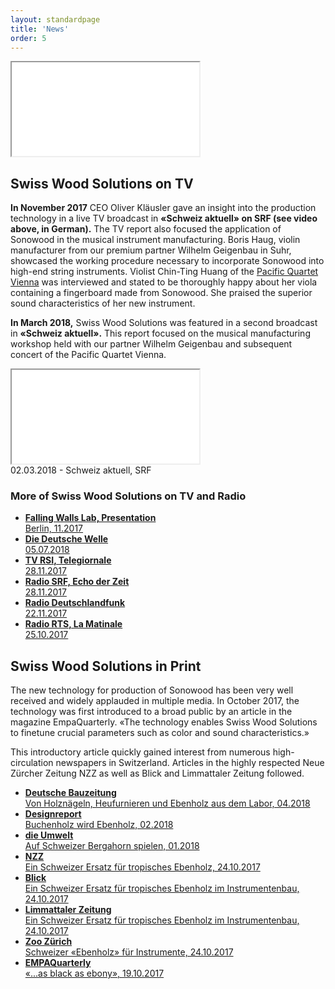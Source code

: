 ```yaml
---
layout: standardpage
title: 'News'
order: 5
---
```

<div class="full-width-video">
      <iframe src="//tp.srgssr.ch/p/srf/embed?urn=urn:srf:video:5e034e98-bd53-4f10-9439-4dca60fe9484&start=627" allowfullscreen name="Schweiz aktuell vom 28.11.2017" class="full-width-iframe">
      </iframe>
</div>
<div class="full-width">
    <div class="wrap">
          <h2>Swiss Wood Solutions on TV</h2>
          <p>
          <strong>In November 2017</strong> CEO Oliver Kläusler gave an insight into the production technology in a live TV broadcast in <strong>«Schweiz aktuell» on SRF (see video above, in German).</strong> The TV report also focused the application of Sonowood in the musical instrument manufacturing. Boris Haug, violin manufacturer from our premium partner Wilhelm Geigenbau in Suhr, showcased the working procedure necessary to incorporate Sonowood into high-end string instruments. Violist Chin-Ting Huang of the <a href="http://pacificquartet.com" target="_blank">Pacific Quartet Vienna</a> was interviewed and stated to be thoroughly happy about her viola containing a fingerboard made from Sonowood. She praised the superior sound characteristics of her new instrument.
          </p>
          <p>
          <strong>In March 2018,</strong> Swiss Wood Solutions was featured in a second broadcast in <strong>«Schweiz aktuell».</strong> This report focused on the musical manufacturing workshop held with our partner Wilhelm Geigenbau and subsequent concert of the Pacific Quartet Vienna.
          </p>
          <iframe src='//tp.srgssr.ch/p/srf/embed?urn=urn:srf:video:496e96cd-8b96-4c48-9a94-9c0cacf98131&start=' allowfullscreen name='«Schweizer» Tropenholz im Test'></iframe>
          <figcaption>02.03.2018 - Schweiz aktuell, SRF</figcaption>
      </div>
</div>
<div class="full-width-red">
        <div class="wrap-grid-3">
            <h3>More of Swiss Wood Solutions on TV and Radio</h3>
            <ul>
                <li class="media">
                    <a href="https://www.youtube.com/embed/ciyMRf8cfoE?rel=0&amp;showinfo=0" target="_blank"><strong>Falling Walls Lab, Presentation</strong><br> Berlin, 11.2017</a>
                </li>    
                <li class="media">
                    <a href="https://p.dw.com/p/30uK3" target="_blank"><strong>Die Deutsche Welle</strong><br> 05.07.2018</a>
                </li>
                <li class="media">
                    <a href="https://www.rsi.ch/play/tv/telegiornale/video/28-11-2017-legno-indigeno-peri-liutai?id=9841570&station=rete-uno" target="_blank"><strong>TV RSI, Telegiornale</strong> <br> 28.11.2017</a>
                </li>
                <li class="media">
                    <a href="https://www.srf.ch/play/radio/echo-der-zeit/audio/schweizer-tropenholz-fuer-musikinstrumente?id=70df976f-69dc-4ef3-94d7-68ac4b8823cc&startTime=2.104851039" target="_blank"><strong>Radio SRF, Echo der Zeit </strong> <br>28.11.2017</a>
                </li>
                <li class="media">
                    <a href="http://www.deutschlandfunk.de/instrumentenbau-heimische-hoelzer-fuer-hochwertige-geigen.676.de.html?dram:article_id=401301" target="_blank"><strong>Radio Deutschlandfunk </strong> <br>22.11.2017</a>
                </li>
                <li class="media">
                    <a href="https://www.rts.ch/info/sciences-tech/environnement/9027757-l-erable-sycomore-parade-suisse-contre-l-extinction-du-bois-d-ebene.html" target="_blank"><strong>Radio RTS, La Matinale </strong> <br>25.10.2017</a>
                </li>
            </ul>
        </div>
</div>
<div class="full-width">
    <div class="wrap-grid-3">
            <h2>Swiss Wood Solutions in Print</h2>
            <p>
            The new technology for production of Sonowood has been very well received and widely applauded in multiple media. In October 2017, the technology was first introduced to a broad public by an article in the magazine EmpaQuarterly. «The technology enables Swiss Wood Solutions to finetune crucial parameters such as color and sound characteristics.»
            </p>
            <p>This introductory article quickly gained interest from numerous high-circulation newspapers in Switzerland. Articles in the highly respected Neue Zürcher Zeitung NZZ as well as Blick and Limmattaler Zeitung followed.
            </p>
            <ul>
                <li class="media">
                    <a href="/assets/docs/201804_Deutsche-Bauzeitung.pdf" target="_blank"><strong>Deutsche Bauzeitung</strong> <br>Von Holznägeln, Heufurnieren und Ebenholz aus dem Labor, 04.2018</a>
                </li>
                <li class="media">
                    <a href="/assets/docs/201802_Designreport.pdf" target="_blank"><strong>Designreport</strong> <br>Buchenholz wird Ebenholz, 02.2018</a>
                </li>
                <li class="media">
                    <a href="/assets/docs/201801_die-umwelt.pdf" target="_blank"><strong>die Umwelt</strong> <br>Auf Schweizer Bergahorn spielen, 01.2018</a>
                </li>
                <li class="media">
                    <a href="https://www.nzz.ch/wissenschaft/ein-schweizer-ersatz-fuer-tropisches-ebenholz-ld.1323798" target="_blank"><strong>NZZ</strong><br>Ein Schweizer Ersatz für tropisches Ebenholz, 24.10.2017</a>
                </li>
                <li class="media">
                    <a href="https://www.blick.ch/news/schweiz/materialforschung-ein-schweizer-ersatz-fuer-ebenholz-im-instrumentenbau-id7502187.html" target="_blank"><strong>Blick</strong><br>Ein Schweizer Ersatz für tropisches Ebenholz im Instrumentenbau, 24.10.2017</a>
                </li>
                <li class="media">
                    <a href="https://www.limmattalerzeitung.ch/limmattal/zuerich/ein-schweizer-ersatz-fuer-ebenholz-im-instrumentenbau-131836740" target="_blank"><strong>Limmattaler Zeitung</strong><br>Ein Schweizer Ersatz für tropisches Ebenholz im Instrumentenbau, 24.10.2017</a>
                </li>
                <li class="media">
                    <a href="https://www.zoo.ch/zoonews/schweizer-«ebenholz»-für-instrumente" target="_blank"><strong>Zoo Zürich</strong><br>Schweizer «Ebenholz» für Instrumente, 24.10.2017</a>
                </li>
                <li class="media">
                    <a href="/assets/docs/201710_EmpaQuarterly.pdf" target="_blank"><strong>EMPAQuarterly</strong> <br>«...as black as ebony», 19.10.2017</a>
                </li>
            </ul>
    </div>
</div>
